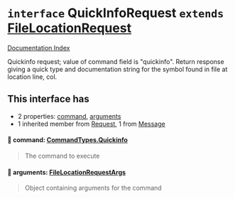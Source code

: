 # `interface` QuickInfoRequest `extends` [FileLocationRequest](../interface.FileLocationRequest/README.md)

[Documentation Index](../README.md)

Quickinfo request; value of command field is
"quickinfo". Return response giving a quick type and
documentation string for the symbol found in file at location
line, col.

## This interface has

- 2 properties:
[command](#-command-commandtypesquickinfo),
[arguments](#-arguments-filelocationrequestargs)
- 1 inherited member from [Request](../interface.Request/README.md), 1 from [Message](../interface.Message/README.md)


#### 📄 command: [CommandTypes.Quickinfo](../enum.CommandTypes/README.md#quickinfo--quickinfo)

> The command to execute



#### 📄 arguments: [FileLocationRequestArgs](../interface.FileLocationRequestArgs/README.md)

> Object containing arguments for the command



